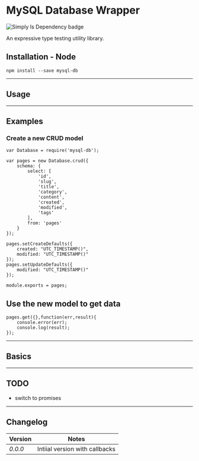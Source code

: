 MySQL Database Wrapper
====================
![Simply Is Dependency badge](https://david-dm.org/anonmily/node-mysql-db.svg)

An expressive type testing utility library.

## Installation - Node
    npm install --save mysql-db

---

## Usage

---
## Examples

### Create a new CRUD model
	var Database = require('mysql-db');

	var pages = new Database.crud({
		schema: {
			select: [
				'id',
				'slug',
				'title',
				'category',
				'content',
				'created',
				'modified',
				'tags'
			],
			from: 'pages'
		}
	});

	pages.setCreateDefaults({
		created: "UTC_TIMESTAMP()",
		modified: "UTC_TIMESTAMP()"
	});
	pages.setUpdateDefaults({
		modified: "UTC_TIMESTAMP()"
	});

	module.exports = pages;

## Use the new model to get data
	pages.get({},function(err,result){
		console.error(err);
		console.log(result);
	});

---
## Basics

---
## TODO
* switch to promises

---
## Changelog
| Version | Notes                                                                                                                                                                            |
|---------|----------------------------------------------------------------------------------------------------------------------------------------------------------------------------------|
| _0.0.0_   | Intiial version with callbacks |
